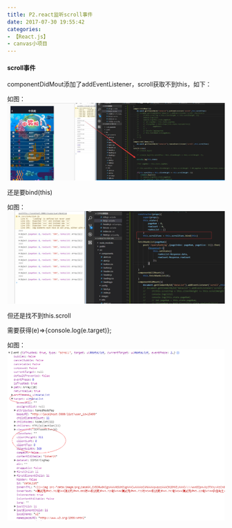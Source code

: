 ```yaml
---
title: P2.react监听scroll事件
date: 2017-07-30 19:55:42
categories:
- 【React.js】
- canvas小项目
---
```


<!--more-->

#### scroll事件

componentDidMout添加了addEventListener，scroll获取不到this，如下：

如图：![](/assets/rj/6.png)

还是要bind(this)

如图：![](/assets/rj/7.png)

但还是找不到this.scroll

需要获得(e)=>{console.log(e.target)};

如图：![](/assets/rj/8.png)



